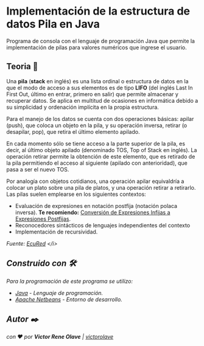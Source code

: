 # Implementación de la estructura de datos Pila en Java

Programa de consola con el lenguaje de programación Java que permite la implementación de pilas para valores numéricos que ingrese el usuario.


## Teoria 📖

Una <b>pila</b> (<b>stack</b> en inglés) es una lista ordinal o estructura de datos en la que el modo de acceso a sus elementos es de tipo <b>LIFO</b> (del inglés Last In First Out, último en entrar, primero en salir) que permite almacenar y recuperar datos. Se aplica en multitud de ocasiones en informática debido a su simplicidad y ordenación implícita en la propia estructura.

Para el manejo de los datos se cuenta con dos operaciones básicas: apilar (push), que coloca un objeto en la pila, y su operación inversa, retirar (o desapilar, pop), que retira el último elemento apilado.

En cada momento sólo se tiene acceso a la parte superior de la pila, es decir, al último objeto apilado (denominado TOS, Top of Stack en inglés). La operación retirar permite la obtención de este elemento, que es retirado de la pila permitiendo el acceso al siguiente (apilado con anterioridad), que pasa a ser el nuevo TOS.

Por analogía con objetos cotidianos, una operación apilar equivaldría a colocar un plato sobre una pila de platos, y una operación retirar a retirarlo.
Las pilas suelen emplearse en los siguientes contextos:
* Evaluación de expresiones en notación postfija (notación polaca inversa).
  <b>Te recomiendo:</b> [Conversión de Expresiones Infijas a Expresiones Postfijas](https://github.com/victorolave/Infijo_A_Posfijo_Java).
* Reconocedores sintácticos de lenguajes independientes del contexto
* Implementación de recursividad.

<i>Fuente: [EcuRed](https://www.ecured.cu/Pila_(Estructura_de_datos)) </i>

## Construido con 🛠️

Para la programación de este programa se utilizo:
* [Java](https://www.java.com/es/) - Lenguaje de programación.
* [Apache Netbeans](https://netbeans.apache.org/) - Entorno de desarrollo.

## Autor ✒️

con ❤️ por   **Victor Rene Olave** | [victorolave](https://github.com/victorolave)
